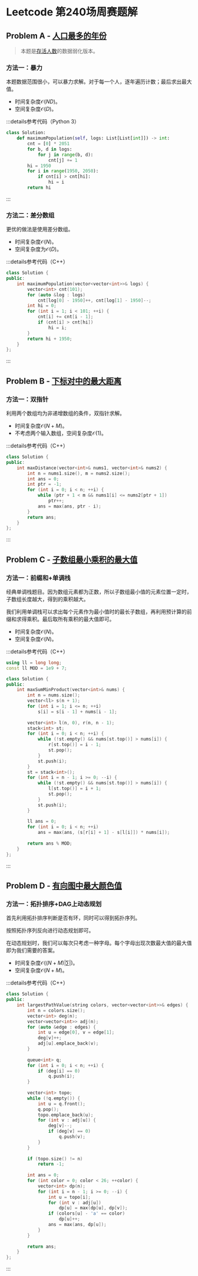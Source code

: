 # Leetcode 第240场周赛题解

## Problem A - [人口最多的年份](https://leetcode.cn/problems/maximum-population-year/)

> 本题是[存活人数](https://leetcode.cn/problems/living-people-lcci/)的数据弱化版本。

### 方法一：暴力

本题数据范围很小，可以暴力求解。对于每一个人，逐年遍历计数；最后求出最大值。

- 时间复杂度$\mathcal{O}(ND)$。
- 空间复杂度$\mathcal{O}(D)$。

:::details参考代码（Python 3）

```python
class Solution:
    def maximumPopulation(self, logs: List[List[int]]) -> int:
        cnt = [0] * 2051
        for b, d in logs:
            for j in range(b, d):
                cnt[j] += 1
        hi = 1950
        for i in range(1950, 2050):
            if cnt[i] > cnt[hi]:
                hi = i
        return hi
```

:::

### 方法二：差分数组

更优的做法是使用差分数组。

- 时间复杂度$\mathcal{O}(N)$。
- 空间复杂度为$\mathcal{O}(D)$。

:::details参考代码（C++）

```cpp
class Solution {
public:
    int maximumPopulation(vector<vector<int>>& logs) {
        vector<int> cnt(101);
        for (auto &log : logs)
            cnt[log[0] - 1950]++, cnt[log[1] - 1950]--;
        int hi = 0;
        for (int i = 1; i < 101; ++i) {
            cnt[i] += cnt[i - 1];
            if (cnt[i] > cnt[hi])
                hi = i;
        }
        return hi + 1950;
    }
};
```

:::

## Problem B - [下标对中的最大距离](https://leetcode.cn/problems/maximum-distance-between-a-pair-of-values/)

### 方法一：双指针

利用两个数组均为非递增数组的条件，双指针求解。

- 时间复杂度$\mathcal{O}(N+M)$。
- 不考虑两个输入数组，空间复杂度$\mathcal{O}(1)$。

:::details参考代码（C++）

```cpp
class Solution {
public:
    int maxDistance(vector<int>& nums1, vector<int>& nums2) {
        int n = nums1.size(), m = nums2.size();
        int ans = 0;
        int ptr = -1;
        for (int i = 0; i < n; ++i) {
            while (ptr + 1 < m && nums1[i] <= nums2[ptr + 1])
                ptr++;
            ans = max(ans, ptr - i);
        }
        return ans;
    }
};
```

:::

## Problem C - [子数组最小乘积的最大值](https://leetcode.cn/problems/maximum-subarray-min-product/)

### 方法一：前缀和+单调栈

经典单调栈题目。因为数组元素都为正数，所以子数组最小值的元素位置一定时，子数组长度越大，得到的乘积越大。

我们利用单调栈可以求出每个元素作为最小值时的最长子数组，再利用预计算的前缀和求得乘积。最后取所有乘积的最大值即可。

- 时间复杂度$\mathcal{O}(N)$。
- 空间复杂度$\mathcal{O}(N)$。

:::details参考代码（C++）

```cpp
using ll = long long;
const ll MOD = 1e9 + 7;

class Solution {
public:
    int maxSumMinProduct(vector<int>& nums) {
        int n = nums.size();
        vector<ll> s(n + 1);
        for (int i = 1; i <= n; ++i)
            s[i] = s[i - 1] + nums[i - 1];
        
        vector<int> l(n, 0), r(n, n - 1);
        stack<int> st;
        for (int i = 0; i < n; ++i) {
            while (!st.empty() && nums[st.top()] > nums[i]) {
                r[st.top()] = i - 1;
                st.pop();
            }
            st.push(i);
        }
        st = stack<int>();
        for (int i = n - 1; i >= 0; --i) {
            while (!st.empty() && nums[st.top()] > nums[i]) {
                l[st.top()] = i + 1;
                st.pop();
            }
            st.push(i);
        }
        
        ll ans = 0;
        for (int i = 0; i < n; ++i)
            ans = max(ans, (s[r[i] + 1] - s[l[i]]) * nums[i]);
        
        return ans % MOD;
    }
};
```

:::

## Problem D - [有向图中最大颜色值](https://leetcode.cn/problems/largest-color-value-in-a-directed-graph/)

### 方法一：拓扑排序+DAG上动态规划

首先利用拓扑排序判断是否有环，同时可以得到拓扑序列。

按照拓扑序列反向进行动态规划即可。

在动态规划时，我们可以每次只考虑一种字母。每个字母出现次数最大值的最大值即为我们需要的答案。

- 时间复杂度$\mathcal{O}((N+M)|\sum|)$。
- 空间复杂度$\mathcal{O}(N+M)$。

:::details参考代码（C++）

```cpp
class Solution {
public:
    int largestPathValue(string colors, vector<vector<int>>& edges) {
        int n = colors.size();
        vector<int> deg(n);
        vector<vector<int>> adj(n);
        for (auto &edge : edges) {
            int u = edge[0], v = edge[1];
            deg[v]++;
            adj[u].emplace_back(v);
        }
        
        queue<int> q;
        for (int i = 0; i < n; ++i) {
            if (deg[i] == 0)
                q.push(i);
        }
        
        vector<int> topo;
        while (!q.empty()) {
            int u = q.front();
            q.pop();
            topo.emplace_back(u);
            for (int v : adj[u]) {
                deg[v]--;
                if (deg[v] == 0)
                    q.push(v);
            }
        }
        
        if (topo.size() != n)
            return -1;
        
        int ans = 0;
        for (int color = 0; color < 26; ++color) {
            vector<int> dp(n);
            for (int i = n - 1; i >= 0; --i) {
                int u = topo[i];
                for (int v : adj[u])
                    dp[u] = max(dp[u], dp[v]);
                if (colors[u] - 'a' == color)
                    dp[u]++;
                ans = max(ans, dp[u]);
            }
        }
        
        return ans;
    }
};
```

:::

